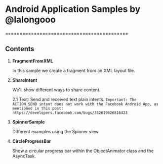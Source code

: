 # Android Application Samples by @lalongooo
===========================================

<h2>Contents</h2>

1. **FragmentFromXML**
	
	In this sample we create a fragment from an XML layout file.


2. **ShareIntent**
	
	We'll show different ways to share content.

	2.1 Text: Send and received text plain intents.
	`Important: The ACTION_SEND intent does not work with the Facebook Android App, as mentioned in this post: https://developers.facebook.com/bugs/332619626816423`

2. **SpinnerSample**

	Different examples using the Spinner view

3. **CircleProgressBar**

	Show a circular progress bar within the ObjectAnimator class and the AsyncTask.
